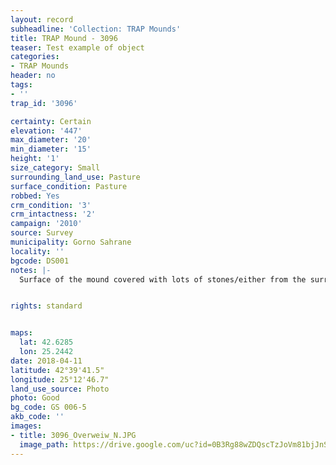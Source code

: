 ```yaml
---
layout: record
subheadline: 'Collection: TRAP Mounds'
title: TRAP Mound - 3096
teaser: Test example of object
categories:
- TRAP Mounds
header: no
tags:
- ''
trap_id: '3096'

certainty: Certain
elevation: '447'
max_diameter: '20'
min_diameter: '15'
height: '1'
size_category: Small
surrounding_land_use: Pasture
surface_condition: Pasture
robbed: Yes
crm_condition: '3'
crm_intactness: '2'
campaign: '2010'
source: Survey
municipality: Gorno Sahrane
locality: ''
bgcode: DS001
notes: |-
  Surface of the mound covered with lots of stones/either from the surrounding pasture or from the mound.


rights: standard


maps:
  lat: 42.6285
  lon: 25.2442
date: 2018-04-11
latitude: 42°39'41.5"
longitude: 25°12'46.7"
land_use_source: Photo
photo: Good
bg_code: GS 006-5
akb_code: ''
images:
- title: 3096_Overweiw_N.JPG
  image_path: https://drive.google.com/uc?id=0B3Rg88wZDQscTzJoVm81bjJnS2s
---
```

